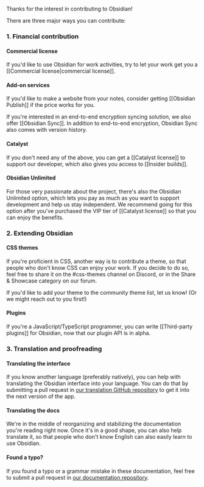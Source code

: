Thanks for the interest in contributing to Obsidian!

There are three major ways you can contribute:

### 1. Financial contribution

#### Commercial license

If you'd like to use Obsidian for work activities, try to let your work get you a [[Commercial license|commercial license]].

#### Add-on services

If you'd like to make a website from your notes, consider getting [[Obsidian Publish]] if the price works for you.

If you're interested in an end-to-end encryption syncing solution, we also offer [[Obsidian Sync]]. In addition to end-to-end encryption, Obsidian Sync also comes with version history.

#### Catalyst

If you don't need any of the above, you can get a [[Catalyst license]] to support our developer, which also gives you access to [[Insider builds]].

#### Obsidian Unlimited

For those very passionate about the project, there's also the Obsidian Unlimited option, which lets you pay as much as you want to support development and help us stay independent. We recommend going for this option after you've purchased the VIP tier of [[Catalyst license]] so that you can enjoy the benefits.

### 2. Extending Obsidian

#### CSS themes

If you're proficient in CSS, another way is to contribute a theme, so that people who don't know CSS can enjoy your work. If you decide to do so, feel free to share it on the #css-themes channel on Discord, or in the Share & Showcase category on our forum.

If you'd like to add your theme to the community theme list, let us know! (Or we might reach out to you first!)

#### Plugins

If you're a JavaScript/TypeScript programmer, you can write [[Third-party plugins]] for Obsidian, now that our plugin API is in alpha.

### 3. Translation and proofreading

#### Translating the interface

If you know another language (preferably natively), you can help with translating the Obsidian interface into your language. You can do that by submitting a pull request in [our translation GitHub repository](https://github.com/obsidianmd/obsidian-translations) to get it into the next version of the app.

#### Translating the docs

We're in the middle of reorganizing and stabilizing the documentation you're reading right now. Once it's in a good shape, you can also help translate it, so that people who don't know English can also easily learn to use Obsidian.

#### Found a typo?

If you found a typo or a grammar mistake in these documentation, feel free to submit a pull request in [our documentation repository](https://github.com/obsidianmd/obsidian-docs).
